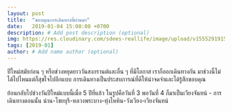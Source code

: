 ```yaml
---
layout: post
title:  "ขอบคุณการเดินทางที่ผ่านมา"
date:   2019-01-04 15:08:08 +0700
description: # Add post description (optional)
img: https://res.cloudinary.com/sdees-reallife/image/upload/v1555291915/IMG_0222.jpg # Add image post (optional)
tags: [2019-01]
author: # Add name author (optional)
---
```

ปีใหม่สมัยก่อน ๆ หรือช่วงหยุดยาววันสงกรานต์และอื่น ๆ ที่มีโอกาส เราก็ออกเดินทางกัน มาช่วงนี้ไม่ได้ไปไหนแต่ก็สุขใจไปอีกแบบ การเดินทางเป็นประสบการณ์ที่ดีให้น่าจดจำและได้รู้สึกขอบคุณ

ย้อนกลับไปช่วงวันปีใหม่แบบนี้เมื่อ 5 ปีที่แล้ว ในรูปคือวันที่ 3 พอวันที่ 4 ก็มาเป็นเวียงจันทน์ - การเดินทางตอนนั้น น่าน-ไชยบุรี-หลวงพระบาง-ทุ่งไหหิน-วังเวียง-เวียงจันทน์
